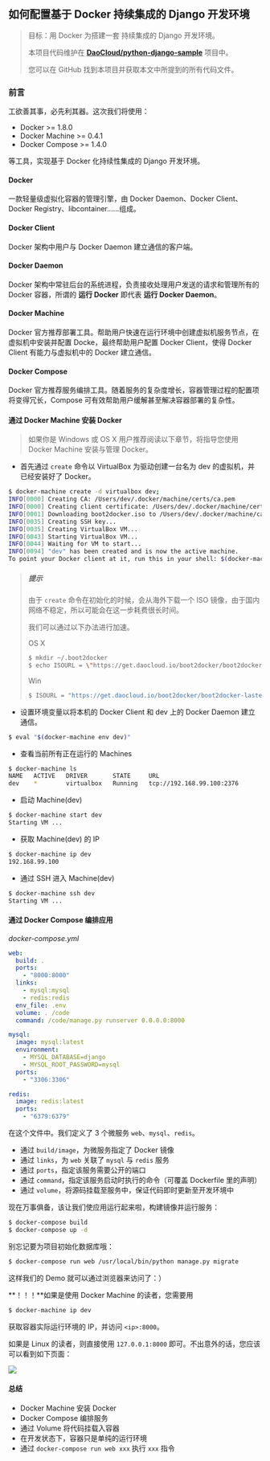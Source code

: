 ## 如何配置基于 Docker 持续集成的 Django 开发环境

> 目标：用 Docker 为搭建一套 持续集成的 Django 开发环境。
> 
> 本项目代码维护在 **[DaoCloud/python-django-sample](https://github.com/DaoCloud/python-django-sample)** 项目中。
>
> 您可以在 GitHub 找到本项目并获取本文中所提到的所有代码文件。

### 前言

工欲善其事，必先利其器。这次我们将使用：

- Docker >= 1.8.0
- Docker Machine >= 0.4.1
- Docker Compose >= 1.4.0

等工具，实现基于 Docker 化持续性集成的 Django 开发环境。

#### Docker

一款轻量级虚拟化容器的管理引擎，由 Docker Daemon、Docker Client、Docker Registry、libcontainer……组成。

#### Docker Client

Docker 架构中用户与 Docker Daemon 建立通信的客户端。

#### Docker Daemon

Docker 架构中常驻后台的系统进程，负责接收处理用户发送的请求和管理所有的 Docker 容器，所谓的 **运行 Docker** 即代表 **运行 Docker Daemon**。

#### Docker Machine

Docker 官方推荐部署工具。帮助用户快速在运行环境中创建虚拟机服务节点，在虚拟机中安装并配置 Docke，最终帮助用户配置 Docker Client，使得 Docker Client 有能力与虚拟机中的 Docker 建立通信。

#### Docker Compose

Docker 官方推荐服务编排工具。随着服务的复杂度增长，容器管理过程的配置项将变得冗长，Compose 可有效帮助用户缓解甚至解决容器部署的复杂性。

#### 通过 Docker Machine 安装 Docker

> 如果你是 Windows 或 OS X 用户推荐阅读以下章节，将指导您使用 Docker Machine 安装与管理 Docker。

- 首先通过 `create` 命令以 VirtualBox 为驱动创建一台名为 dev 的虚拟机，并已经安装好了 Docker。

``` bash
$ docker-machine create -d virtualbox dev;
INFO[0000] Creating CA: /Users/dev/.docker/machine/certs/ca.pem
INFO[0000] Creating client certificate: /Users/dev/.docker/machine/certs/cert.pem
INFO[0001] Downloading boot2docker.iso to /Users/dev/.docker/machine/cache/boot2docker.iso...
INFO[0035] Creating SSH key...
INFO[0035] Creating VirtualBox VM...
INFO[0043] Starting VirtualBox VM...
INFO[0044] Waiting for VM to start...
INFO[0094] "dev" has been created and is now the active machine.
To point your Docker client at it, run this in your shell: $(docker-machine env dev)
```
> ##### 提示
>
> 由于 `create` 命令在初始化的时候，会从海外下载一个 ISO 镜像，由于国内网络不稳定，所以可能会在这一步耗费很长时间。
> 
> 我们可以通过以下办法进行加速。
> 
> OS X
> 
> ``` bash
> $ mkdir ~/.boot2docker
> $ echo ISOURL = \"https://get.daocloud.io/boot2docker/boot2docker-lastest.iso\" > ~/.boot2docker/profile
> ```
> 
> Win
> 
> ``` bash
> $ ISOURL = "https://get.daocloud.io/boot2docker/boot2docker-lastest.iso"
> ```

- 设置环境变量以将本机的 Docker Client 和 dev 上的 Docker Daemon 建立通信。

``` bash
$ eval "$(docker-machine env dev)"
```

- 查看当前所有正在运行的 Machines

``` bash
$ docker-machine ls
NAME   ACTIVE   DRIVER       STATE     URL
dev    *        virtualbox   Running   tcp://192.168.99.100:2376

```

- 启动 Machine(dev)

``` bash
$ docker-machine start dev
Starting VM ...
```

- 获取 Machine(dev) 的 IP

``` bash
$ docker-machine ip dev
192.168.99.100
```

- 通过 SSH 进入 Machine(dev)

``` bash
$ docker-machine ssh dev
Starting VM ...
```

#### 通过 Docker Compose 编排应用

*docker-compose.yml*

``` yaml
web:
  build: .
  ports:
    - "8000:8000"
  links:
    - mysql:mysql
    - redis:redis
  env_file: .env
  volume: . /code
  command: /code/manage.py runserver 0.0.0.0:8000

mysql:
  image: mysql:latest
  environment:
    - MYSQL_DATABASE=django
    - MYSQL_ROOT_PASSWORD=mysql
  ports:
    - "3306:3306"

redis:
  image: redis:latest
  ports:
    - "6379:6379"
```

在这个文件中。我们定义了 3 个微服务 `web`、`mysql`、`redis`。

- 通过 `build/image`，为微服务指定了 Docker 镜像
- 通过 `links`，为 `web` 关联了 `mysql` 与 `redis` 服务
- 通过 `ports`，指定该服务需要公开的端口
- 通过 `command`，指定该服务启动时执行的命令（可覆盖 Dockerfile 里的声明）
- 通过 `volume`，将源码挂载至服务中，保证代码即时更新至开发环境中

现在万事俱备，该让我们使应用运行起来啦，构建镜像并运行服务：

``` bash
$ docker-compose build
$ docker-compose up -d
```

别忘记要为项目初始化数据库哦：

``` bash
$ docker-compose run web /usr/local/bin/python manage.py migrate
```

这样我们的 Demo 就可以通过浏览器来访问了：）

**！！！**如果是使用 Docker Machine 的读者，您需要用

``` bash
$ docker-machine ip dev
```

获取容器实际运行环境的 IP，并访问 `<ip>:8000`。

如果是 Linux 的读者，则直接使用 `127.0.0.1:8000` 即可。不出意外的话，您应该可以看到如下页面：

![](http://i3.tietuku.com/5a046900b9e8652b.png)

#### 总结

- Docker Machine 安装 Docker
- Docker Compose 编排服务
- 通过 Volume 将代码挂载入容器
- 在开发状态下，容器只是单纯的运行环境
- 通过 `docker-compose run web xxx` 执行 `xxx` 指令